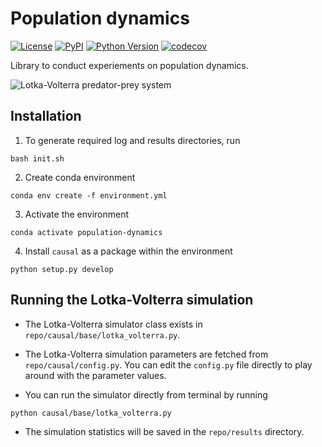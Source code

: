 # Population dynamics

[![License](https://img.shields.io/pypi/l/causal-inference-population-dynamics.svg?color=green)](https://github.com/artificial-life-lab/population-dynamics/raw/master/LICENSE)
[![PyPI](https://img.shields.io/pypi/v/causal-inference-population-dynamics.svg?color=green)](https://pypi.org/project/causal-inference-population-dynamics)
[![Python Version](https://img.shields.io/pypi/pyversions/causal-inference-population-dynamics.svg?color=green)](https://python.org)
[![codecov](https://codecov.io/gh/artificial-life-lab/population-dynamics/branch/master/graph/badge.svg?token=3SHJIARPOG)](https://codecov.io/gh/artificial-life-lab/population-dynamics)

Library to conduct experiements on population dynamics.

![Lotka-Volterra predator-prey system](docs/graphics/predator_prey.png)

## Installation

1. To generate required log and results directories, run

```(bash)
bash init.sh
```

2. Create conda environment

```(bash)
conda env create -f environment.yml
```

3. Activate the environment

```(bash)
conda activate population-dynamics
```

4. Install `causal` as a package within the environment

```(bash)
python setup.py develop
```

## Running the Lotka-Volterra simulation

- The Lotka-Volterra simulator class exists in `repo/causal/base/lotka_volterra.py`.
- The Lotka-Volterra simulation parameters are fetched from `repo/causal/config.py`.
You can edit the `config.py` file directly to play around with the parameter values.

- You can run the simulator directly from terminal by running

```(bash)
python causal/base/lotka_volterra.py
```

- The simulation statistics will be saved in the `repo/results` directory.
